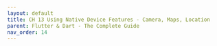 ```yaml
---
layout: default
title: CH 13 Using Native Device Features - Camera, Maps, Location
parent: Flutter & Dart - The Complete Guide
nav_order: 14
---
```

